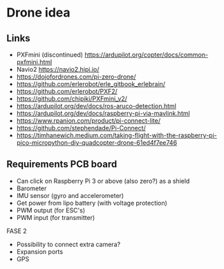 # Drone idea

## Links

- PXFmini (discontinued) https://ardupilot.org/copter/docs/common-pxfmini.html
- Navio2 https://navio2.hipi.io/
- https://dojofordrones.com/pi-zero-drone/
- https://github.com/erlerobot/erle_gitbook_erlebrain/
- https://github.com/erlerobot/PXF2/
- https://github.com/chipiki/PXFmini_v2/
- https://ardupilot.org/dev/docs/ros-aruco-detection.html
- https://ardupilot.org/dev/docs/raspberry-pi-via-mavlink.html
- https://www.rpanion.com/product/pi-connect-lite/
- https://github.com/stephendade/Pi-Connect/
- https://timhanewich.medium.com/taking-flight-with-the-raspberry-pi-pico-micropython-diy-quadcopter-drone-61ed4f7ee746

## Requirements PCB board

- Can click on Raspberry Pi 3 or above (also zero?) as a shield
- Barometer
- IMU sensor (gyro and accelerometer)
- Get power from lipo battery (with voltage protection)
- PWM output (for ESC's)
- PWM input (for transmitter)

FASE 2

- Possibility to connect extra camera?
- Expansion ports
- GPS
